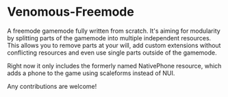 # Venomous-Freemode

A freemode gamemode fully written from scratch. It's aiming for modularity by splitting parts of the gamemode into multiple independent resources.
This allows you to remove parts at your will, add custom extensions without conflicting resources and even use single parts outside of the gamemode.

Right now it only includes the formerly named NativePhone resource, which adds a phone to the game using scaleforms instead of NUI.

Any contributions are welcome!